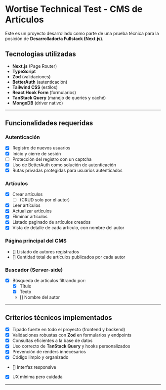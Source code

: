 # Wortise Technical Test - CMS de Artículos

Este es un proyecto desarrollado como parte de una prueba técnica para la posición de **Desarrollador/a Fullstack (Next.js)**.

## Tecnologías utilizadas

- **Next.js** (Page Router)
- **TypeScript**
- **Zod** (validaciones)
- **BetterAuth** (autenticación)
- **Tailwind CSS** (estilos)
- **React Hook Form** (formularios)
- **TanStack Query** (manejo de queries y caché)
- **MongoDB** (driver nativo)

---

## Funcionalidades requeridas

### Autenticación

- [x] Registro de nuevos usuarios
- [x] Inicio y cierre de sesión
- [ ] Protección del registro con un captcha
- [x] Uso de BetterAuth como solución de autenticación
- [x] Rutas privadas protegidas para usuarios autenticados

### Artículos

- [x] Crear artículos
  - [ ] (CRUD solo por el autor)
- [x] Leer artículos
- [x] Actualizar artículos
- [x] Eliminar artículos
- [x] Listado paginado de artículos creados
- [x] Vista de detalle de cada artículo, con nombre del autor

### Página principal del CMS

- [] Listado de autores registrados
- [] Cantidad total de artículos publicados por cada autor

### Buscador (Server-side)

- [x] Búsqueda de artículos filtrando por:
  - [x] Título
  - [x] Texto
  - [] Nombre del autor

---

## Criterios técnicos implementados

- [x] Tipado fuerte en todo el proyecto (frontend y backend)
- [x] Validaciones robustas con **Zod** en formularios y endpoints
- [x] Consultas eficientes a la base de datos
- [x] Uso correcto de **TanStack Query** y hooks personalizados
- [x] Prevención de renders innecesarios
- [x] Código limpio y organizado
- [] Interfaz responsive
- [x] UX mínima pero cuidada

---
